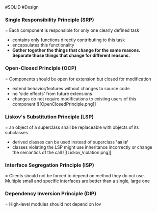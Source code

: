 #SOLID #Design 

### Single Responsibility Principle (SRP)
= Each component is responsible for only one clearly defined task
- contains only functions directly contributing to this task
- encapsulates this functionality
- **Gather together the things that change  for the same reasons. Separate those things that change for different reasons.**

### Open-Closed Principle (OCP)
= Components should be open for extension but closed for modification
- extend behavior/features without changes to source code
- no 'side effects' from future extensions
- changes do not require modifications to existing users of this component
![[OpenClosedPrinciple.png]]

### Liskov's Substitution Principle (LSP)
= an object of a superclass shall be replaceable with objects of its subclasses
- derived classes can be used instead of superclass **'as is'**
- classes violating the LSP might use inheritance incorrectly or change the semantics of the call
![[Liskov_Violation.png]]
### Interface Segregation Principle (ISP)
= Clients should not be forced to depend on method they do not use. Multiple small and specific interfaces are better than a single, large one

### Dependency Inversion Principle (DIP)
= High-level modules should not depend on lov